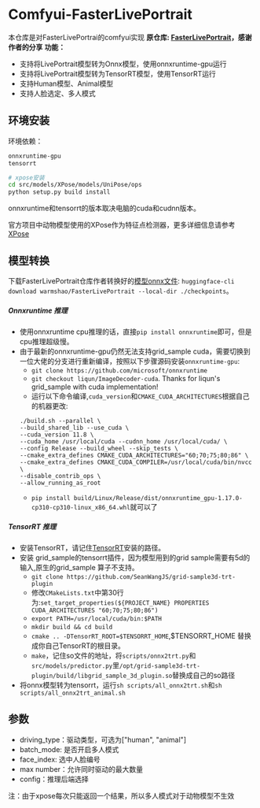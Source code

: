 # Comfyui-FasterLivePortrait
本仓库是对FasterLivePortrai的comfyui实现
**原仓库: [FasterLivePortrait](https://github.com/warmshao/FasterLivePortrait/tree/master)，感谢作者的分享**
**功能：**
* 支持将LivePortrait模型转为Onnx模型，使用onnxruntime-gpu运行
* 支持将LivePortrait模型转为TensorRT模型，使用TensorRT运行
* 支持Human模型、Animal模型
* 支持人脸选定、多人模式
## 环境安装
 环境依赖：
```bash
onnxruntime-gpu
tensorrt

# xpose安装
cd src/models/XPose/models/UniPose/ops
python setup.py build install
```
onnxruntime和tensorrt的版本取决电脑的cuda和cudnn版本。

官方项目中动物模型使用的XPose作为特征点检测器，更多详细信息请参考[XPose](https://github.com/IDEA-Research/X-Pose)

## 模型转换
下载FasterLivePortrait仓库作者转换好的[模型onnx文件](https://huggingface.co/warmshao/FasterLivePortrait): `huggingface-cli download warmshao/FasterLivePortrait --local-dir ./checkpoints`。
##### Onnxruntime 推理
* 使用onnxruntime cpu推理的话，直接`pip install onnxruntime`即可，但是cpu推理超级慢。
* 由于最新的onnxruntime-gpu仍然无法支持grid_sample cuda，需要切换到一位大佬的分支进行重新编译，按照以下步骤源码安装`onnxruntime-gpu`:
  * `git clone https://github.com/microsoft/onnxruntime`
  * `git checkout liqun/ImageDecoder-cuda`. Thanks for liqun's grid_sample with cuda implementation!
  * 运行以下命令编译,`cuda_version`和`CMAKE_CUDA_ARCHITECTURES`根据自己的机器更改:
  ```shell
  ./build.sh --parallel \
  --build_shared_lib --use_cuda \
  --cuda_version 11.8 \
  --cuda_home /usr/local/cuda --cudnn_home /usr/local/cuda/ \
  --config Release --build_wheel --skip_tests \
  --cmake_extra_defines CMAKE_CUDA_ARCHITECTURES="60;70;75;80;86" \
  --cmake_extra_defines CMAKE_CUDA_COMPILER=/usr/local/cuda/bin/nvcc \
  --disable_contrib_ops \
  --allow_running_as_root
  ```
  * `pip install build/Linux/Release/dist/onnxruntime_gpu-1.17.0-cp310-cp310-linux_x86_64.whl`就可以了
##### TensorRT 推理
* 安装TensorRT，请记住[TensorRT](https://developer.nvidia.com/tensorrt)安装的路径。
* 安装 grid_sample的tensorrt插件，因为模型用到的grid sample需要有5d的输入,原生的grid_sample 算子不支持。
  * `git clone https://github.com/SeanWangJS/grid-sample3d-trt-plugin`
  * 修改`CMakeLists.txt`中第30行为:`set_target_properties(${PROJECT_NAME} PROPERTIES CUDA_ARCHITECTURES "60;70;75;80;86")`
  * `export PATH=/usr/local/cuda/bin:$PATH`
  * `mkdir build && cd build`
  * `cmake .. -DTensorRT_ROOT=$TENSORRT_HOME`,$TENSORRT_HOME 替换成你自己TensorRT的根目录。
  * `make`，记住so文件的地址，将`scripts/onnx2trt.py`和`src/models/predictor.py`里`/opt/grid-sample3d-trt-plugin/build/libgrid_sample_3d_plugin.so`替换成自己的so路径
* 将onnx模型转为tensorrt，运行`sh scripts/all_onnx2trt.sh`和`sh scripts/all_onnx2trt_animal.sh`
## 参数
* driving_type：驱动类型，可选为["human", "animal"]
* batch_mode: 是否开启多人模式
* face_index: 选中人脸编号
* max number：允许同时驱动的最大数量
* config：推理后端选择

注：由于xpose每次只能返回一个结果，所以多人模式对于动物模型不生效
